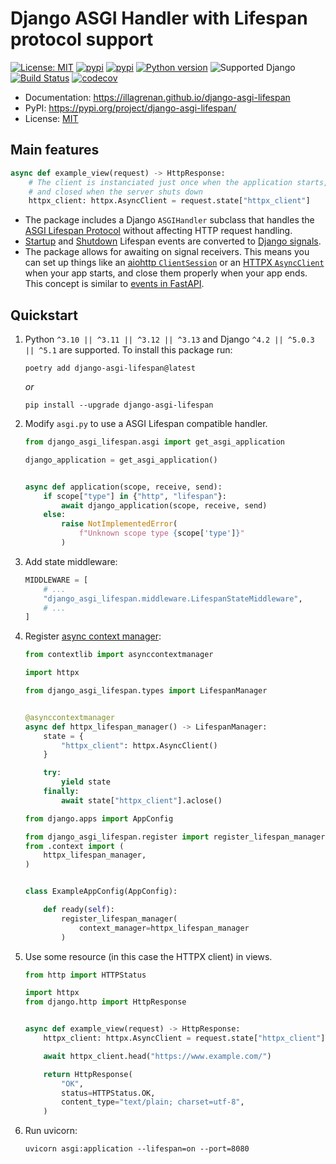 <h1>Django ASGI Handler with Lifespan protocol support</h1>

[![License: MIT](https://img.shields.io/badge/license-MIT-green.svg)](https://opensource.org/licenses/MIT)
[![pypi](https://img.shields.io/badge/code%20style-black-000000.svg)](https://github.com/psf/black)
[![pypi](https://img.shields.io/pypi/v/django-asgi-lifespan.svg)](https://pypi.org/project/django-asgi-lifespan/)
[![Python version](https://img.shields.io/pypi/pyversions/django-asgi-lifespan.svg?logo=python&logoColor=white&label=python)](https://pypi.org/project/django-asgi-lifespan/)
![Supported Django](https://img.shields.io/badge/django%20versions-%5E4.2%20||%20%5E5.0.3-blue.svg?logo=django&logoColor=white)
<br>
[![Build Status](https://github.com/illagrenan/django-asgi-lifespan/actions/workflows/development.yml/badge.svg)](https://github.com/illagrenan/django-asgi-lifespan/actions/workflows/development.yml)
[![codecov](https://codecov.io/gh/illagrenan/django-asgi-lifespan/branch/main/graphs/badge.svg)](https://codecov.io/github/illagrenan/django-asgi-lifespan)

* Documentation: <https://illagrenan.github.io/django-asgi-lifespan>
* PyPI: <https://pypi.org/project/django-asgi-lifespan/>
* License: [MIT](https://choosealicense.com/licenses/mit/)

## Main features

``` py hl_lines="4"  linenums="1"
async def example_view(request) -> HttpResponse:
    # The client is instanciated just once when the application starts,
    # and closed when the server shuts down
    httpx_client: httpx.AsyncClient = request.state["httpx_client"]
```

* The package includes a Django `ASGIHandler` subclass that handles the [ASGI Lifespan Protocol](https://asgi.readthedocs.io/en/latest/specs/lifespan.html) without affecting HTTP request handling.
* [Startup](https://asgi.readthedocs.io/en/latest/specs/lifespan.html#startup-receive-event)
  and [Shutdown](https://asgi.readthedocs.io/en/latest/specs/lifespan.html#shutdown-receive-event) Lifespan events are
  converted to [Django signals](https://docs.djangoproject.com/en/4.0/topics/signals/).
* The package allows for awaiting on signal receivers. This means you can set up things like an [aiohttp `ClientSession`](https://docs.aiohttp.org/en/stable/client_reference.html) or an [HTTPX `AsyncClient`](https://www.python-httpx.org/async/) when your app starts, and close them properly when your app ends. This concept is similar to [events in FastAPI](https://fastapi.tiangolo.com/advanced/events/).

## Quickstart

1. Python `^3.10 || ^3.11 || ^3.12 || ^3.13` and Django `^4.2 || ^5.0.3 || ^5.1` are supported. To install this package run:
    ```console linenums="0"
    poetry add django-asgi-lifespan@latest
    ```

    _or_

    ```console linenums="0"
    pip install --upgrade django-asgi-lifespan
    ```

2. Modify `asgi.py` to use a ASGI Lifespan compatible handler.

    ``` py title="asgi.py"
    from django_asgi_lifespan.asgi import get_asgi_application

    django_application = get_asgi_application()


    async def application(scope, receive, send):
        if scope["type"] in {"http", "lifespan"}:
            await django_application(scope, receive, send)
        else:
            raise NotImplementedError(
                f"Unknown scope type {scope['type']}"
            )
    ```

3. Add state middleware:

    ``` python hl_lines="3"
    MIDDLEWARE = [
        # ...
        "django_asgi_lifespan.middleware.LifespanStateMiddleware",
        # ...
    ]
    ```
4. Register [async context manager](https://docs.python.org/3/reference/datamodel.html#async-context-managers):

    ``` py hl_lines="8-17" title="context.py"
    from contextlib import asynccontextmanager

    import httpx

    from django_asgi_lifespan.types import LifespanManager


    @asynccontextmanager
    async def httpx_lifespan_manager() -> LifespanManager:
        state = {
            "httpx_client": httpx.AsyncClient()
        }

        try:
            yield state
        finally:
            await state["httpx_client"].aclose()
    ```

    ``` py hl_lines="12-14" title="apps.py"
    from django.apps import AppConfig

    from django_asgi_lifespan.register import register_lifespan_manager
    from .context import (
        httpx_lifespan_manager,
    )


    class ExampleAppConfig(AppConfig):

        def ready(self):
            register_lifespan_manager(
                context_manager=httpx_lifespan_manager
            )
    ```

5. Use some resource (in this case the HTTPX client) in views.

    ``` py hl_lines="8" title="views.py"
    from http import HTTPStatus

    import httpx
    from django.http import HttpResponse


    async def example_view(request) -> HttpResponse:
        httpx_client: httpx.AsyncClient = request.state["httpx_client"]

        await httpx_client.head("https://www.example.com/")

        return HttpResponse(
            "OK",
            status=HTTPStatus.OK,
            content_type="text/plain; charset=utf-8",
        )
    ```

6. Run uvicorn:

    ```console
    uvicorn asgi:application --lifespan=on --port=8080
    ```
